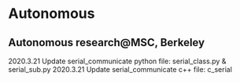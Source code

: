 # Autonomous
Autonomous research@MSC, Berkeley
---
2020.3.21 Update serial_communicate python file: serial_class.py & serial_sub.py
2020.3.21 Update serial_communicate c++ file: c_serial
